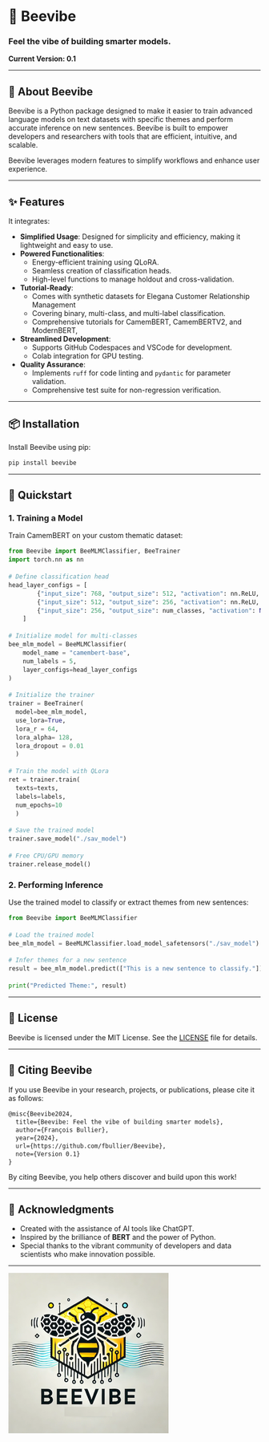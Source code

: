# 🐝 Beevibe

### **Feel the vibe of building smarter models.**

**Current Version: 0.1**

---

## 🐝 **About Beevibe**
Beevibe is a Python package designed to make it easier to train advanced language models on text datasets with specific themes and perform accurate inference on new sentences. Beevibe is built to empower developers and researchers with tools that are efficient, intuitive, and scalable.

Beevibe leverages modern features to simplify workflows and enhance user experience. 

---

## ✨ **Features**

It integrates:

- **Simplified Usage**: Designed for simplicity and efficiency, making it lightweight and easy to use.
- **Powered Functionalities**:
  - Energy-efficient training using QLoRA.
  - Seamless creation of classification heads.
  - High-level functions to manage holdout and cross-validation.
- **Tutorial-Ready**: 
  - Comes with synthetic datasets for Elegana Customer Relationship Management 
  - Covering binary, multi-class, and multi-label classification.
  - Comprehensive tutorials for CamemBERT, CamemBERTV2, and ModernBERT, 
- **Streamlined Development**:
  - Supports GitHub Codespaces and VSCode for development.
  - Colab integration for GPU testing.
- **Quality Assurance**:
  - Implements `ruff` for code linting and `pydantic` for parameter validation.
  - Comprehensive test suite for non-regression verification.

---

## 📦 **Installation**

Install Beevibe using pip:

```bash
pip install beevibe
```

---

## 🚀 **Quickstart**

### **1. Training a Model**
Train CamemBERT on your custom thematic dataset:

```python
from Beevibe import BeeMLMClassifier, BeeTrainer
import torch.nn as nn

# Define classification head
head_layer_configs = [
        {"input_size": 768, "output_size": 512, "activation": nn.ReLU, "batch_norm": True},
        {"input_size": 512, "output_size": 256, "activation": nn.ReLU, "layer_norm": True},
        {"input_size": 256, "output_size": num_classes, "activation": None},
    ]

# Initialize model for multi-classes
bee_mlm_model = BeeMLMClassifier(
    model_name = "camembert-base",
    num_labels = 5,
    layer_configs=head_layer_configs
)

# Initialize the trainer
trainer = BeeTrainer(
  model=bee_mlm_model,
  use_lora=True,
  lora_r = 64,
  lora_alpha= 128,
  lora_dropout = 0.01
  )

# Train the model with QLora
ret = trainer.train(
  texts=texts, 
  labels=labels, 
  num_epochs=10
  )

# Save the trained model
trainer.save_model("./sav_model")

# Free CPU/GPU memory
trainer.release_model()

```

### **2. Performing Inference**
Use the trained model to classify or extract themes from new sentences:

```python
from Beevibe import BeeMLMClassifier

# Load the trained model
bee_mlm_model = BeeMLMClassifier.load_model_safetensors("./sav_model")

# Infer themes for a new sentence
result = bee_mlm_model.predict(["This is a new sentence to classify."])

print("Predicted Theme:", result)
```

---

## 📜 **License**

Beevibe is licensed under the MIT License. See the [LICENSE](LICENSE) file for details.

---

## 📖 **Citing Beevibe**

If you use Beevibe in your research, projects, or publications, please cite it as follows:

```
@misc{Beevibe2024,
  title={Beevibe: Feel the vibe of building smarter models},
  author={François Bullier},
  year={2024},
  url={https://github.com/fbullier/Beevibe},
  note={Version 0.1}
}
```

By citing Beevibe, you help others discover and build upon this work!

---

## 🌟 **Acknowledgments**
- Created with the assistance of AI tools like ChatGPT.
- Inspired by the brilliance of **BERT** and the power of Python.
- Special thanks to the vibrant community of developers and data scientists who make innovation possible.

---

![Beevibe Logo](logo.png)
